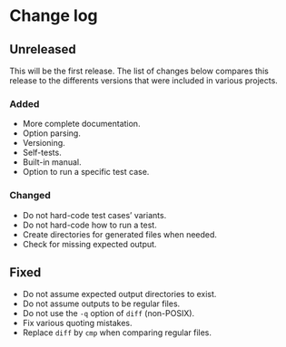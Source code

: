 # Change log
## Unreleased
This will be the first release. The list of changes below compares this release
to the differents versions that were included in various projects.

### Added
* More complete documentation.
* Option parsing.
* Versioning.
* Self-tests.
* Built-in manual.
* Option to run a specific test case.

### Changed
* Do not hard-code test cases’ variants.
* Do not hard-code how to run a test.
* Create directories for generated files when needed.
* Check for missing expected output.

## Fixed
* Do not assume expected output directories to exist.
* Do not assume outputs to be regular files.
* Do not use the `-q` option of `diff` (non-POSIX).
* Fix various quoting mistakes.
* Replace `diff` by `cmp` when comparing regular files.
